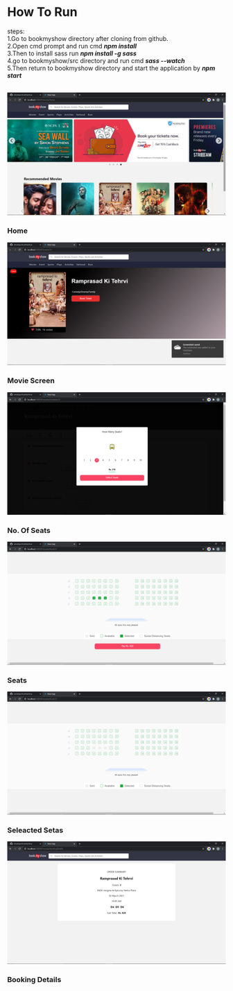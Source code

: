<h1>How To Run</h1>
<p>steps:<br>
1.Go to bookmyshow directory after cloning from github.<br>
  2.Open cmd prompt and run cmd <i><strong>npm install</strong></i><br>
  3.Then to install sass run  <i><strong>npm install -g sass</strong></i> <br>
  4.go to bookmyshow/src directory and run cmd  <i><strong>sass --watch </strong></i><br>
  5.Then return to bookmyshow directory and  start the application by <i><strong>npm start</strong></i>  <br><br>
</p>

<img src="Sc/home.png">
<h3>Home</h3>
<img src="Sc/movie screen.png">
<h3>Movie Screen</h3>
<img src="Sc/seatsSelection.png">
<h3>No. Of Seats</h3>
<img src="Sc/seats.png">
<h3>Seats</h3>
<img src="Sc/selectedSeats.png">
<h3>Seleacted Setas</h3>
<img src="Sc/details.png">
<h3>Booking Details</h3>

